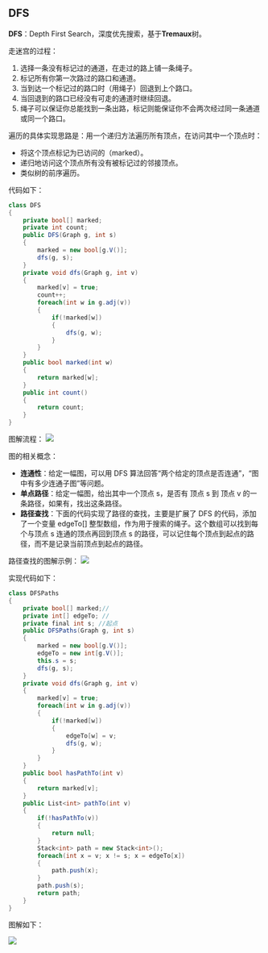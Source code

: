 ## DFS

**DFS**：Depth First Search，深度优先搜索，基于**Tremaux**树。

走迷宫的过程：
1. 选择一条没有标记过的通道，在走过的路上铺一条绳子。
2. 标记所有你第一次路过的路口和通道。
3. 当到达一个标记过的路口时（用绳子）回退到上个路口。
4. 当回退到的路口已经没有可走的通道时继续回退。 
5. 绳子可以保证你总能找到一条出路，标记则能保证你不会两次经过同一条通道或同一个路口。

遍历的具体实现思路是：用一个递归方法遍历所有顶点，在访问其中一个顶点时：
- 将这个顶点标记为已访问的（marked）。
- 递归地访问这个顶点所有没有被标记过的邻接顶点。
- 类似树的前序遍历。

代码如下：
``` C#
class DFS
{
    private bool[] marked;
    private int count;
    public DFS(Graph g, int s)
    {
        marked = new bool[g.V()];
        dfs(g, s);
    }
    private void dfs(Graph g, int v)
    {
        marked[v] = true;
        count++;
        foreach(int w in g.adj(v))
        {
            if(!marked[w])
            {
                dfs(g, w);
            }
        }
    }
    public bool marked(int w)
    {
        return marked[w];
    }
    public int count()
    {
        return count;
    }
}
```

图解流程：
![](https://img-blog.csdn.net/20171106225629423?watermark/2/text/aHR0cDovL2Jsb2cuY3Nkbi5uZXQvY3VpdA==/font/5a6L5L2T/fontsize/400/fill/I0JBQkFCMA==/dissolve/70/gravity/SouthEast)

图的相关概念：
- **连通性**：给定一幅图，可以用 DFS 算法回答“两个给定的顶点是否连通”，“图中有多少连通子图”等问题。 
- **单点路径**：给定一幅图，给出其中一个顶点 s，是否有 顶点 s 到 顶点 v 的一条路径，如果有，找出这条路径。
- **路径查找**：下面的代码实现了路径的查找，主要是扩展了 DFS 的代码，添加了一个变量 edgeTo[] 整型数组，作为用于搜索的绳子。这个数组可以找到每个与顶点 s 连通的顶点再回到顶点 s 的路径，可以记住每个顶点到起点的路径，而不是记录当前顶点到起点的路径。

路径查找的图解示例：
![](https://img-blog.csdn.net/20171106225447492?watermark/2/text/aHR0cDovL2Jsb2cuY3Nkbi5uZXQvY3VpdA==/font/5a6L5L2T/fontsize/400/fill/I0JBQkFCMA==/dissolve/70/gravity/SouthEast)

实现代码如下：
``` C#
class DFSPaths
{
    private bool[] marked;//
    private int[] edgeTo; //
    private final int s; //起点
    public DFSPaths(Graph g, int s)
    {
        marked = new bool[g.V()];
        edgeTo = new int[g.V()];
        this.s = s;
        dfs(g, s);
    }
    private void dfs(Graph g, int v)
    {
        marked[v] = true;
        foreach(int w in g.adj(v))
        {
            if(!marked[w])
            {
                edgeTo[w] = v;
                dfs(g, w);
            }
        }
    }
    public bool hasPathTo(int v)
    {
        return marked[v];
    }
    public List<int> pathTo(int v)
    {
        if(!hasPathTo(v))
        {
            return null;
        }
        Stack<int> path = new Stack<int>();
        foreach(int x = v; x != s; x = edgeTo[x])
        {
            path.push(x);
        }
        path.push(s);
        return path;
    }
}
```
图解如下：

![](https://img-blog.csdn.net/20171106225423413?watermark/2/text/aHR0cDovL2Jsb2cuY3Nkbi5uZXQvY3VpdA==/font/5a6L5L2T/fontsize/400/fill/I0JBQkFCMA==/dissolve/70/gravity/SouthEast)

            
